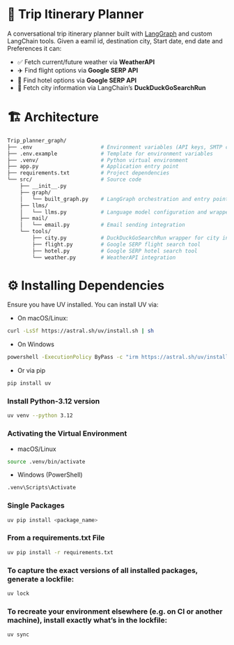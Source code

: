 # 🧳 Trip Itinerary Planner

A conversational trip itinerary planner built with [LangGraph](https://github.com/langgraph/langgraph) and custom LangChain tools. Given a eamil id, destination city, Start date, end date and Preferences it can:

- ✅ Fetch current/future weather via **WeatherAPI**  
- ✈️ Find flight options via **Google SERP API**  
- 🏨 Find hotel options via **Google SERP API**  
- 📜 Fetch city information via LangChain’s **DuckDuckGoSearchRun**


# 🏗️ Architecture
```bash
Trip_planner_graph/
├── .env                      # Environment variables (API keys, SMTP creds)
├── .env.example              # Template for environment variables
├── .venv/                    # Python virtual environment
├── app.py                    # Application entry point
├── requirements.txt          # Project dependencies
└── src/                      # Source code
    ├── __init__.py
    ├── graph/
    │   └── built_graph.py    # LangGraph orchestration and entry point
    ├── llms/
    │   └── llms.py           # Language model configuration and wrappers
    ├── mail/
    │   └── email.py          # Email sending integration
    └── tools/
        ├── city.py           # DuckDuckGoSearchRun wrapper for city info
        ├── flight.py         # Google SERP flight search tool
        ├── hotel.py          # Google SERP hotel search tool
        └── weather.py        # WeatherAPI integration

```

# ⚙️ Installing Dependencies

Ensure you have UV installed. You can install UV via:

- On macOS/Linux:

```bash
curl -LsSf https://astral.sh/uv/install.sh | sh
```
- On Windows

```bash
powershell -ExecutionPolicy ByPass -c "irm https://astral.sh/uv/install.ps1 | iex"
```
- Or via pip

```bash
pip install uv
```

### Install Python-3.12 version
```bash
uv venv --python 3.12
```

### Activating the Virtual Environment 

- macOS/Linux
```bash
source .venv/bin/activate
```

- Windows (PowerShell)

```bash
.venv\Scripts\Activate
```

### Single Packages
```bash
uv pip install <package_name>
```

### From a requirements.txt File
```bash
uv pip install -r requirements.txt
```

### To capture the exact versions of all installed packages, generate a lockfile:
```bash
uv lock
```

### To recreate your environment elsewhere (e.g. on CI or another machine), install exactly what’s in the lockfile:

```bash
uv sync
```

